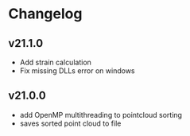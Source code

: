 # Changelog

## v21.1.0
* Add strain calculation
* Fix missing DLLs error on windows

## v21.0.0
* add OpenMP multithreading to pointcloud sorting
* saves sorted point cloud to file


